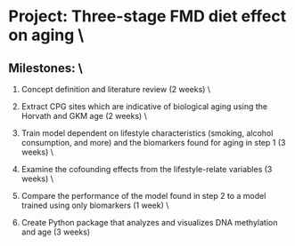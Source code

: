 # Project: Three-stage FMD diet effect on aging \
## Milestones: \

1. Concept definition and literature review (2 weeks) \

2. Extract CPG sites which are indicative of biological aging using the Horvath and GKM age (2 weeks) \

3. Train model dependent on lifestyle characteristics (smoking, alcohol consumption, and more) and the biomarkers found for aging in step 1 (3 weeks) \

4. Examine the cofounding effects from the lifestyle-relate variables (3 weeks) \

5. Compare the performance of the model found in step 2 to a model trained using only biomarkers (1 week) \

6. Create Python package that analyzes and visualizes DNA methylation and age (3 weeks)